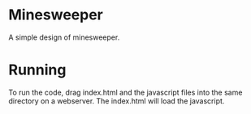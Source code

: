 # Minesweeper
A simple design of minesweeper.

# Running
To run the code, drag index.html and the javascript files into the same directory on a webserver. 
The index.html will load the javascript.
